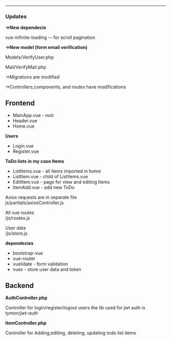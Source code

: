 ----------------------------------------
<p><h3>Updates</h3></p>
<p><b>->New dependecie</b></p>
<p>vue-infinite-loading -- for scroll pagination</p>

<p><b>->New model (form email verification)</b></p>
<p>Models/VerifyUser.php</p>
<p>Mail/VerifyMail.php</p>

<p>->Migrations are modified</p>

<p>->Controllers,components, and routes have modifications</p>

<h2>Frontend</h2>

<ul>
<li> MainApp.vue - root</li>
<li>Header.vue</li>
<li>Home.vue</li></ul>

<p><b>Users</b></p>
<ul><li>Login.vue</li>
<li>Register.vue</li>
</ul>

<p><b>ToDo lists in my case Items</b></p>
<ul>
  <li>ListItems.vue - all items imported in home</li>
<li>ListItem.vue - child of ListItems.vue</li>
<li>EditItem.vue - page for view and editing Items</li>
<li>ItemAdd.vue -  add new ToDo</li>
  </ul>
</p>

<p>Axios requests are in separate file <br />
js/partials/axiosController.js
</p>
<p>All vue routes <br />
/js/routes.js
</p>
<p>User data<br />
/js/store.js
</p>
<p><b>dependecies</b></p>
<ul>
  <li>bootstrap-vue</li>
<li>vue-router</li>
<li>vuelidate - form validation</li> 
<li>vuex - store user data and token</li>
  </ul>

<h2>Backend</h2>

<p><b>AuthController.php</b></p>
<p>Controller for login/register/logout users
the lib used for jwt auth is <i>tymon/jwt-auth</i></p>

<p><b>ItemController.php</b></p>
<p>Controller for Adding,editing, deleting, updating todo list items</p>

